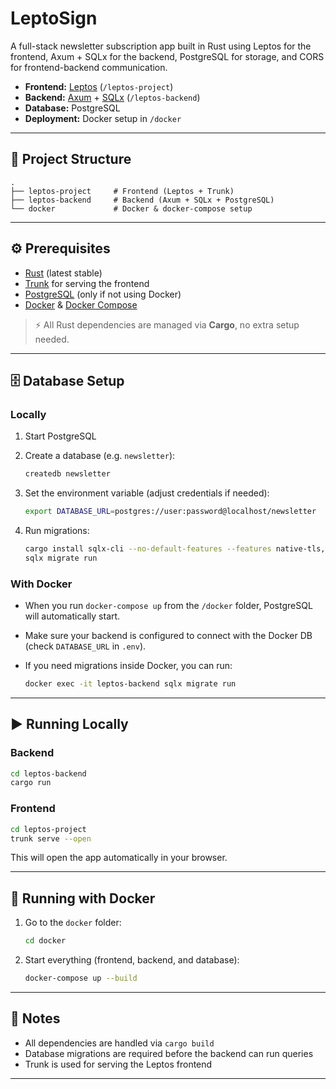 # LeptoSign
A full-stack newsletter subscription app built in Rust using Leptos for the frontend, Axum + SQLx for the backend, PostgreSQL for storage, and CORS for frontend-backend communication.


* **Frontend:** [Leptos](https://leptos.dev) (`/leptos-project`)
* **Backend:** [Axum](https://github.com/tokio-rs/axum) + [SQLx](https://github.com/launchbadge/sqlx) (`/leptos-backend`)
* **Database:** PostgreSQL
* **Deployment:** Docker setup in `/docker`

---

## 🚀 Project Structure

```
.
├── leptos-project     # Frontend (Leptos + Trunk)
├── leptos-backend     # Backend (Axum + SQLx + PostgreSQL)
└── docker             # Docker & docker-compose setup
```

---

## ⚙️ Prerequisites

* [Rust](https://www.rust-lang.org/tools/install) (latest stable)
* [Trunk](https://trunkrs.dev/#install) for serving the frontend
* [PostgreSQL](https://www.postgresql.org/download/) (only if not using Docker)
* [Docker](https://docs.docker.com/get-docker/) & [Docker Compose](https://docs.docker.com/compose/)

> ⚡️ All Rust dependencies are managed via **Cargo**, no extra setup needed.

---

## 🗄 Database Setup

### Locally

1. Start PostgreSQL
2. Create a database (e.g. `newsletter`):

   ```bash
   createdb newsletter
   ```
3. Set the environment variable (adjust credentials if needed):

   ```bash
   export DATABASE_URL=postgres://user:password@localhost/newsletter
   ```
4. Run migrations:

   ```bash
   cargo install sqlx-cli --no-default-features --features native-tls,postgres
   sqlx migrate run
   ```

### With Docker

* When you run `docker-compose up` from the `/docker` folder, PostgreSQL will automatically start.
* Make sure your backend is configured to connect with the Docker DB (check `DATABASE_URL` in `.env`).
* If you need migrations inside Docker, you can run:

  ```bash
  docker exec -it leptos-backend sqlx migrate run
  ```

---

## ▶️ Running Locally

### Backend

```bash
cd leptos-backend
cargo run
```

### Frontend

```bash
cd leptos-project
trunk serve --open
```

This will open the app automatically in your browser.

---

## 🐳 Running with Docker

1. Go to the `docker` folder:

   ```bash
   cd docker
   ```

2. Start everything (frontend, backend, and database):

   ```bash
   docker-compose up --build
   ```

---

## 📌 Notes

* All dependencies are handled via `cargo build`
* Database migrations are required before the backend can run queries
* Trunk is used for serving the Leptos frontend

---
